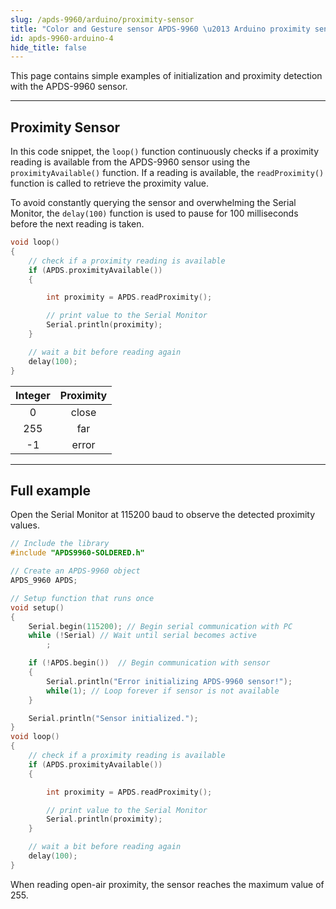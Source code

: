 ```yaml
---
slug: /apds-9960/arduino/proximity-sensor
title: "Color and Gesture sensor APDS-9960 \u2013 Arduino proximity sensor"
id: apds-9960-arduino-4
hide_title: false
---
```

This page contains simple examples of initialization and proximity detection with the APDS-9960 sensor.

---

## Proximity Sensor

In this code snippet, the `loop()` function continuously checks if a proximity reading is available from the APDS-9960 sensor using the `proximityAvailable()` function. If a reading is available, the `readProximity()` function is called to retrieve the proximity value.

To avoid constantly querying the sensor and overwhelming the Serial Monitor, the `delay(100)` function is used to pause for 100 milliseconds before the next reading is taken.

```cpp
void loop()
{
    // check if a proximity reading is available
    if (APDS.proximityAvailable())
    {

        int proximity = APDS.readProximity();

        // print value to the Serial Monitor
        Serial.println(proximity);
    }

    // wait a bit before reading again
    delay(100);
}
```

<FunctionDocumentation
  functionName="APDS.proximityAvailable()"
  description="Enables the proximity sensor and verifies the sensor's status."
  returnDescription="An integer: 1 if proximity data is available, 0 otherwise."
  parameters={[]}
/>

<FunctionDocumentation
  functionName="APDS.readProximity()"
  description="Reads the proximity data from the APDS9960 sensor and returns the proximity value after processing."
  returnDescription="An integer representing the processed proximity value. If an error occurs while retrieving the data, it returns -1. The proximity value is calculated as 255 - r, where r is the raw proximity data retrieved from the sensor."
  parameters={[]}
/>

| Integer | Proximity |
| :-----: | :-------: |
|    0    |   close   |
|   255   |    far    |
|   -1    |   error   |

---

## Full example

Open the Serial Monitor at 115200 baud to observe the detected proximity values.

```cpp
// Include the library
#include "APDS9960-SOLDERED.h"

// Create an APDS-9960 object
APDS_9960 APDS;

// Setup function that runs once
void setup()
{
    Serial.begin(115200); // Begin serial communication with PC
    while (!Serial) // Wait until serial becomes active
        ;

    if (!APDS.begin())  // Begin communication with sensor
    {
        Serial.println("Error initializing APDS-9960 sensor!");
        while(1); // Loop forever if sensor is not available
    }

    Serial.println("Sensor initialized.");
}
void loop()
{
    // check if a proximity reading is available
    if (APDS.proximityAvailable())
    {

        int proximity = APDS.readProximity();

        // print value to the Serial Monitor
        Serial.println(proximity);
    }

    // wait a bit before reading again
    delay(100);
}
```

<InfoBox>When reading open-air proximity, the sensor reaches the maximum value of 255.</InfoBox>

<CenteredImage src="/img/apds-9960/open_air_prox.png" alt="Serial Monitor" width="700px"/>
<CenteredImage src="/img/apds-9960/open_air_proximity.png" alt="Serial Monitor" caption="Proximity Sensor Serial Monitor output" width="700px"/>

<CenteredImage src="/img/apds-9960/hand_prox.png" alt="Serial Monitor" width="700px"/>
<CenteredImage src="/img/apds-9960/hand_proximity.png" alt="Serial Monitor" caption="Proximity Sensor Serial Monitor output" width="700px"/>

<QuickLink 
  title="ProximitySensor.ino" 
  description="Example file for using the APDS-9960 sensor with easyC/Qwiic/I2C"
  url="https://github.com/SolderedElectronics/Soldered-APDS9960-Light-Gesture-Color-Sensor-Arduino-Library/blob/main/examples/ProximitySensor/ProximitySensor.ino" 
/>